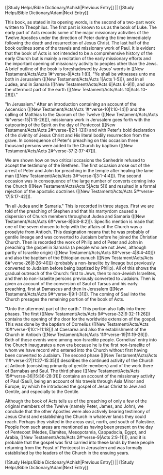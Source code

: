 [[Study Helps/Bible Dictionary/Achish|Previous Entry]]  ||  [[Study Helps/Bible Dictionary/Adam|Next Entry]]

 This book, as stated in its opening words, is the second of a two-part work written to Theophilus. The first part is known to us as the book of Luke. The early part of Acts records some of the major missionary activities of the Twelve Apostles under the direction of Peter during the time immediately following the death and resurrection of Jesus Christ. The last half of the book outlines some of the travels and missionary work of Paul. It is evident that the book of Acts is not intended to be a comprehensive history of the early Church but is mainly a recitation of the early missionary efforts and the important opening of missionary activity to peoples other than the Jews. A brief outline of the book is foreshadowed by Jesus' words in [[New Testament/Acts/Acts 1#^verse-8|Acts 1:8]], "Ye shall be witnesses unto me both in Jerusalem ([[New Testament/Acts/Acts 1|Acts 1-5]]), and in all Judea, and in Samaria ([[New Testament/Acts/Acts 6|Acts 6-9]]), and unto the uttermost part of the earth ([[New Testament/Acts/Acts 10|Acts 10-28]])."

 "In Jerusalem." After an introduction containing an account of the Ascension ([[New Testament/Acts/Acts 1#^verse-10|1:10-14]]) and the calling of Matthias to the Quorum of the Twelve ([[New Testament/Acts/Acts 1#^verse-15|1:15-26]]), missionary work in Jerusalem goes forth with the outpouring of the Spirit on the day of Pentecost ([[New Testament/Acts/Acts 2#^verse-1|2:1-13]]) and with Peter's bold declaration of the divinity of Jesus Christ and His literal bodily resurrection from the grave. In consequence of Peter's preaching on this occasion three thousand persons were added to the Church by baptism ([[New Testament/Acts/Acts 2#^verse-37|2:37-47]]).

 We are shown how on two critical occasions the Sanhedrin refused to accept the testimony of the Brethren. The first occasion arose out of the arrest of Peter and John for preaching in the temple after healing the lame man ([[New Testament/Acts/Acts 3#^verse-1|3:1-4:4]]). The second occasion was in consequence of the large number of converts coming into the Church ([[New Testament/Acts/Acts 5|Acts 5]]) and resulted in a formal rejection of the apostolic doctrines ([[New Testament/Acts/Acts 5#^verse-17|5:17-42]]).

 "In all Judea and in Samaria." This is recorded in three stages. First we are told of the preaching of Stephen and that his martyrdom caused a dispersion of Church members throughout Judea and Samaria ([[New Testament/Acts/Acts 6#^verse-8|6:8-8:2]]). Specific mention is made that one of the seven chosen to help with the affairs of the Church was a proselyte from Antioch. This designation means that he was probably of gentile lineage and was converted to Judaism before he joined the Christian Church. Then is recorded the work of Philip and of Peter and John in preaching the gospel in Samaria (a people who are not Jews, although partly of Israelite origin) ([[New Testament/Acts/Acts 8#^verse-4|8:4-40]]) and also the baptism of the Ethiopian eunuch ([[New Testament/Acts/Acts 8#^verse-26|8:26-40]]) (probably a non-Israelite by lineage but previously converted to Judaism before being baptized by Philip). All of this shows the gradual outreach of the Church: first to Jews, then to non-Jewish Israelites, and then to non-Israelite persons previously converted to Judaism. Then is given an account of the conversion of Saul of Tarsus and his early preaching, first at Damascus and then in Jerusalem ([[New Testament/Acts/Acts 9#^verse-1|9:1-31]]). The coming of Saul into the Church presages the remaining portion of the book of Acts.

 "Unto the uttermost part of the earth." This portion also falls into three phases. The first ([[New Testament/Acts/Acts 9#^verse-32|9:32-11:26]]) contains the opening of the door for the worldwide extension of the gospel. This was done by the baptism of Cornelius ([[New Testament/Acts/Acts 10#^verse-1|10:1-11:18]]) at Caesarea and also the establishment of the Church in Antioch ([[New Testament/Acts/Acts 11#^verse-19|11:19-26]]). Both of these events were among non-Israelite people. Cornelius' entry into the Church inaugurates a new era because he is the first non-Israelite of whom we have record who entered into the Church without first having been converted to Judaism. The second phase ([[New Testament/Acts/Acts 11#^verse-27|11:27-15:35]]) describes the continued activity of the Church at Antioch (consisting primarily of gentile members) and of the work there of Barnabas and Saul. The third phase ([[New Testament/Acts/Acts 15#^verse-36|15:36-28:31]]) contains an account of the missionary activity of Paul (Saul), being an account of his travels through Asia Minor and Europe, by which he introduced the gospel of Jesus Christ to Jew and Gentile, and especially to the Gentile.

 Although the book of Acts tells us of the preaching of only a few of the original members of the Twelve (namely Peter, James, and John), we conclude that the other Apostles were also actively bearing testimony of Jesus Christ and establishing the Church in whatever lands they could reach. Perhaps they visited in the areas east, north, and south of Palestine. People from such areas are mentioned as having been present on the day of Pentecost (Medes, Elamites, Mesopotamia, Cappadocia, Egypt, and Arabia, [[New Testament/Acts/Acts 2#^verse-9|Acts 2:9-11]]), and it is probable that the gospel was first carried into these lands by these people returning from the Feast of Pentecost in Jerusalem and was formally established by the leaders of the Church in the ensuing years.

[[Study Helps/Bible Dictionary/Achish|Previous Entry]]  ||  [[Study Helps/Bible Dictionary/Adam|Next Entry]]